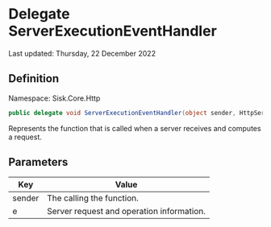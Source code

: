# Delegate ServerExecutionEventHandler
Last updated: Thursday, 22 December 2022

## Definition
Namespace: Sisk.Core.Http

```csharp
public delegate void ServerExecutionEventHandler(object sender, HttpServerExecutionResult e);
```

Represents the function that is called when a server receives and computes a request.

## Parameters

| Key | Value |
| --- | --- |
| sender | The  calling the function. | 
| e | Server request and operation information. | 

